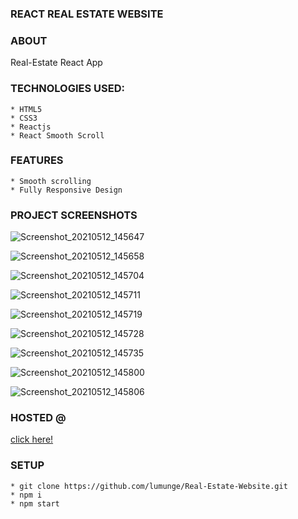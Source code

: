 ### REACT REAL ESTATE WEBSITE

### ABOUT

Real-Estate React App

### TECHNOLOGIES USED:

    * HTML5
    * CSS3
    * Reactjs
    * React Smooth Scroll

### FEATURES

    * Smooth scrolling
    * Fully Responsive Design

### PROJECT SCREENSHOTS

![Screenshot_20210512_145647](https://user-images.githubusercontent.com/58906058/117970953-d2134f80-b318-11eb-89aa-132ff35cfe47.png)

![Screenshot_20210512_145658](https://user-images.githubusercontent.com/58906058/117971048-ece5c400-b318-11eb-856a-afb169683b2c.png)

![Screenshot_20210512_145704](https://user-images.githubusercontent.com/58906058/117971057-ef481e00-b318-11eb-8110-f55dd38c340e.png)

![Screenshot_20210512_145711](https://user-images.githubusercontent.com/58906058/117971065-f0794b00-b318-11eb-96a7-c682f7a04f05.png)

![Screenshot_20210512_145719](https://user-images.githubusercontent.com/58906058/117971069-f2430e80-b318-11eb-837a-08aff8839627.png)

![Screenshot_20210512_145728](https://user-images.githubusercontent.com/58906058/117971076-f4a56880-b318-11eb-82b8-674d25170e52.png)

![Screenshot_20210512_145735](https://user-images.githubusercontent.com/58906058/117971082-f5d69580-b318-11eb-9f5d-ec50b6d5480a.png)

![Screenshot_20210512_145800](https://user-images.githubusercontent.com/58906058/117971090-f7a05900-b318-11eb-89b4-2afbd6ecaa21.png)

![Screenshot_20210512_145806](https://user-images.githubusercontent.com/58906058/117971096-f96a1c80-b318-11eb-8692-b454dc73da22.png)

### HOSTED @

[click here!](https://lumunge.github.io/Real-Estate-Website/)

### SETUP

    * git clone https://github.com/lumunge/Real-Estate-Website.git
    * npm i
    * npm start
